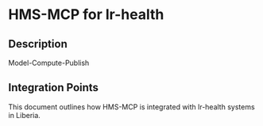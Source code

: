# HMS-MCP for lr-health

## Description

Model-Compute-Publish

## Integration Points

This document outlines how HMS-MCP is integrated with lr-health systems in Liberia.
